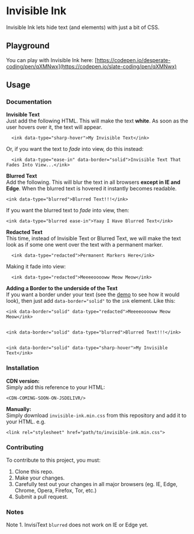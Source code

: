 # Invisible Ink

Invisible Ink lets hide text (and elements) with just a bit of CSS.

## Playground

You can play with Invisible Ink here: [https://codepen.io/desperate-coding/pen/qXMNwx](https://codepen.io/slate-coding/pen/qXMNwx)

## Usage

### Documentation

**Invisible Text**  
Just add the following HTML. This will make the text **white**. As soon as the user hovers over it, the text will appear.

      <ink data-type="sharp-hover">My Invisible Text</ink>

Or, if you want the text to _fade_ into view, do this instead:

      <ink data-type="ease-in" data-border="solid">Invisible Text That Fades Into View...</ink>

**Blurred Text**  
Add the following. This will blur the text in all browsers **except in IE and Edge**. When the blurred text is hovered it instantly becomes readable.

    <ink data-type="blurred">Blurred Text!!!</ink>

If you want the blurred text to _fade_ into view, then:

    <ink data-type="blurred ease-in">Yaay I Have Blurred Text</ink>

**Redacted Text**  
This time, instead of Invisible Text or Blurred Text, we will make the text look as if some one went over the text with a permanent marker.

      <ink data-type="redacted">Permanent Markers Here</ink> 

Making it fade into view:

      <ink data-type="redacted">Meeeeooooww Meow Meow</ink> 

**Adding a Border to the underside of the Text**  
If you want a border under your text (see the [demo](https://codepen.io/slate-coding/pen/qXMNwx) to see how it would look), then just add `data-border="solid"` to the `ink` element. Like this:

    <ink data-border="solid" data-type="redacted">Meeeeooooww Meow Meow</ink> 


    <ink data-border="solid" data-type="blurred">Blurred Text!!!</ink>


    <ink data-border="solid" data-type="sharp-hover">My Invisible Text</ink>

### Installation

**CDN version:**  
Simply add this reference to your HTML:

    <CDN-COMING-SOON-ON-JSDELIVR/>

**Manually:**  
Simply download `invisible-ink.min.css` from this repository and add it to your HTML. e.g.

    <link rel="stylesheet" href="path/to/invisible-ink.min.css">

### Contributing

To contribute to this project, you must:

1.  Clone this repo.
2.  Make your changes.
3.  Carefully test out your changes in all major browsers (eg. IE, Edge, Chrome, Opera, Firefox, Tor, etc.)
4.  Submit a pull request.


### Notes

Note 1. InvisiText `blurred` does not work on IE or Edge yet.
